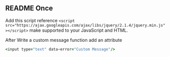 ## README Once
Add this script reference `<script src="https://ajax.googleapis.com/ajax/libs/jquery/2.1.4/jquery.min.js"></script>` make supported to your JavaScript and HTML.

After Write a custom message function add an attribute 

```ruby 
<input type="text" data-error="Custom Message"/>  
```

